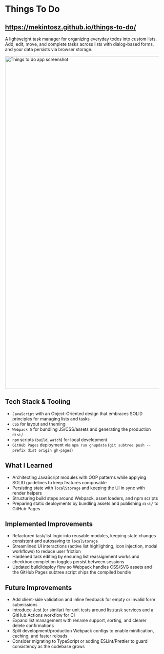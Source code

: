 # Things To Do

## https://mekintosz.github.io/things-to-do/

A lightweight task manager for organizing everyday todos into custom lists. Add, edit, move, and complete tasks across lists with dialog-based forms, and your data persists via browser storage.

<img width="1920" height="1085" alt="Things to do app screenshot" src="https://github.com/user-attachments/assets/79c0d181-e5f2-46c9-83e6-c8abb8f70da4" />

## Tech Stack & Tooling

- `JavaScript` with an Object-Oriented design that embraces SOLID principles for managing lists and tasks
- `CSS` for layout and theming
- `Webpack 5` for bundling JS/CSS/assets and generating the production `dist/`
- `npm` scripts (`build`, `watch`) for local development
- `GitHub Pages` deployment via `npm run ghupdate` (`git subtree push --prefix dist origin gh-pages`)

## What I Learned

- Architecting JavaScript modules with OOP patterns while applying SOLID guidelines to keep features composable
- Persisting state with `localStorage` and keeping the UI in sync with render helpers
- Structuring build steps around Webpack, asset loaders, and npm scripts
- Preparing static deployments by bundling assets and publishing `dist/` to GitHub Pages

## Implemented Improvements

- Refactored task/list logic into reusable modules, keeping state changes consistent and autosaving to `localStorage`
- Streamlined UI interactions (active list highlighting, icon injection, modal workflows) to reduce user friction
- Hardened task editing by ensuring list reassignment works and checkbox completion toggles persist between sessions
- Updated build/deploy flow so Webpack handles CSS/SVG assets and the GitHub Pages subtree script ships the compiled bundle

## Future Improvements

- Add client-side validation and inline feedback for empty or invalid form submissions
- Introduce Jest (or similar) for unit tests around list/task services and a GitHub Actions workflow for CI
- Expand list management with rename support, sorting, and clearer delete confirmations
- Split development/production Webpack configs to enable minification, caching, and faster reloads
- Consider migrating to TypeScript or adding ESLint/Prettier to guard consistency as the codebase grows
